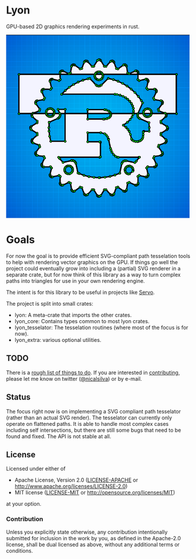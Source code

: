 # Lyon
GPU-based 2D graphics rendering experiments in rust.

<img src="assets/screenshot.png" width=500 height=500 alt="Screenshot of the Rust logo (svg) tesselated">

# Goals

For now the goal is to provide efficient SVG-compliant path tesselation tools to help with rendering vector graphics on the GPU. If things go well the project could eventually grow into including a (partial) SVG renderer in a separate crate, but for now think of this library as a way to turn complex paths into triangles for use in your own rendering engine.

The intent is for this library to be useful in projects like [Servo](https://servo.org/).

The project is split into small crates:
* lyon: A meta-crate that imports the other crates.
* lyon_core: Contains types common to most lyon crates.
* lyon_tesselator: The tesselation routines (where most of the focus is for now).
* lyon_extra: various optional utilities.

## TODO

There is a [rough list of things to do](https://github.com/nical/lyon/wiki/TODO). If you are interested in [contributing](https://github.com/nical/lyon/wiki/Contribute), please let me know on twitter ([@nicalsilva](https://twitter.com/nicalsilva)) or by e-mail.

## Status

The focus right now is on implementing a SVG compliant path tesselator (rather than an actual SVG render).
The tesselator can currently only operate on flattened paths. It is able to handle most complex cases including self intersections, but there are still some bugs that need to be found and fixed. The API is not stable at all.

## License

Licensed under either of

 * Apache License, Version 2.0 ([LICENSE-APACHE](LICENSE-APACHE) or http://www.apache.org/licenses/LICENSE-2.0)
 * MIT license ([LICENSE-MIT](LICENSE-MIT) or http://opensource.org/licenses/MIT)

at your option.

### Contribution

Unless you explicitly state otherwise, any contribution intentionally submitted for inclusion in the work by you, as defined in the Apache-2.0 license, shall be dual licensed as above, without any additional terms or conditions.

